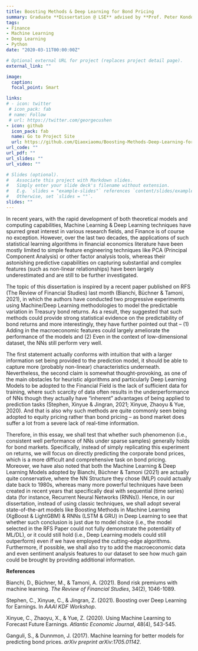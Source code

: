 ```yaml
---
title: Boosting Methods & Deep Learning for Bond Pricing
summary: Graduate **Dissertation @ LSE** advised by **Prof. Peter Kondor**
tags:
- Finance
- Machine Learning
- Deep Learning
- Python
date: "2020-03-11T00:00:00Z"

# Optional external URL for project (replaces project detail page).
external_link: ""

image:
  caption: 
  focal_point: Smart

links:
# - icon: twitter
 # icon_pack: fab
 # name: Follow
 # url: https://twitter.com/georgecushen
- icon: github
  icon_pack: fab
  name: Go to Project Site
  url: https://github.com/Qiaoxiaomu/Boosting-Methods-Deep-Learning-for-Bond-Pricing
url_code: ""
url_pdf: ""
url_slides: ""
url_video: ""

# Slides (optional).
#   Associate this project with Markdown slides.
#   Simply enter your slide deck's filename without extension.
#   E.g. `slides = "example-slides"` references `content/slides/example-slides.md`.
#   Otherwise, set `slides = ""`.
slides: ""
---
```


In recent years, with the rapid development of both theoretical models and computing capabilities, Machine Learning & Deep Learning techniques have spurred great interest in various research fields, and Finance is of course no exception. However, over the last two decades, the applications of such statistical learning algorithms in financial economics literature have been mostly limited to simple feature engineering techniques like PCA (Principal Component Analysis) or other factor analysis tools, whereas their astonishing predictive capabilities on capturing substantial and complex features (such as non-linear relationships) have been largely underestimated and are still to be further investigated. 

The topic of this dissertation is inspired by a recent paper published on RFS (The Review of Financial Studies) last month (Bianchi, Büchner & Tamoni, 2021), in which the authors have conducted two progressive experiments using Machine/Deep Learning methodologies to model the predictable variation in Treasury bond returns. As a result, they suggested that such methods could provide strong statistical evidence on the predictability of bond returns and more interestingly, they have further pointed out that – (1) Adding in the macroeconomic features could largely ameliorate the performance of the models and (2) Even in the context of low-dimensional dataset, the NNs still perform very well.

The first statement actually conforms with intuition that with a larger information set being provided to the prediction model, it should be able to capture more (probably non-linear) characteristics underneath. Nevertheless, the second claim is somewhat thought-provoking, as one of the main obstacles for heuristic algorithms and particularly Deep Learning Models to be adopted to the Financial Field is the lack of sufficient data for training, where such scarcity of data often results in the underperformance of NNs though they actually have “inherent” advantages of being applied to prediction tasks (Stephen, Xinyue & Jingran, 2021; Xinyue, Zhaoyu & Yue, 2020). And that is also why such methods are quite commonly seen being adopted to equity pricing rather than bond pricing – as bond market does suffer a lot from a severe lack of real-time information.

Therefore, in this essay, we shall test that whether such phenomenon (i.e., consistent well performance of NNs under sparse samples) generally holds for bond markets. Specifically, instead of simply replicating this experiment on returns, we will focus on directly predicting the corporate bond prices, which is a more difficult and comprehensive task on bond pricing. Moreover, we have also noted that both the Machine Learning & Deep Learning Models adopted by Bianchi, Büchner & Tamoni (2021) are actually quite conservative, where the NN Structure they chose (MLP) could actually date back to 1980s, whereas many more powerful techniques have been created in recent years that specifically deal with sequential (time series) data (for instance, Recurrent Neural Networks (RNNs)). Hence, in our dissertation, instead of using classic techniques, we shall adopt several state-of-the-art models like Boosting Methods in Machine Learning (XgBoost & LightGBM) & RNNs (LSTM & GRU) in Deep Learning to see that whether such conclusion is just due to model choice (i.e., the model selected in the RFS Paper could not fully demonstrate the potentiality of ML/DL), or it could still hold (i.e., Deep Learning models could still outperform) even if we have employed the cutting-edge algorithms. Furthermore, if possible, we shall also try to add the macroeconomic data and even sentiment analysis features to our dataset to see how much gain could be brought by providing additional information.

**References**

Bianchi, D., Büchner, M., & Tamoni, A. (2021). Bond risk premiums with machine learning. _The Review of Financial Studies_, 34(2), 1046-1089.

Stephen, C., Xinyue, C., & Jingran, Z. (2021). Boosting over Deep Learning for Earnings. In _AAAI KDF Workshop_.

Xinyue, C., Zhaoyu, X., & Yue, Z. (2020). Using Machine Learning to Forecast Future Earnings. _Atlantic Economic Journal_, 48(4), 543-545.

Ganguli, S., & Dunnmon, J. (2017). Machine learning for better models for predicting bond prices. _arXiv preprint arXiv:1705.01142_.
